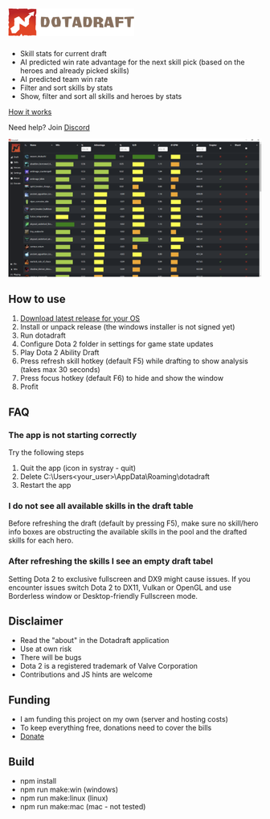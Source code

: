 # ![dotadraft logo](https://raw.githubusercontent.com/dotadraft/dotadraft_ui/master/assets/logo.png "Dotadraft")

- Skill stats for current draft
- AI predicted win rate advantage for the next skill pick (based on the heroes and already picked skills)
- AI predicted team win rate 
- Filter and sort skills by stats
- Show, filter and sort all skills and heroes by stats 

[How it works](https://www.youtube.com/watch?v=hCMO2ZYyIDU)

Need help? Join [Discord](https://discord.gg/ZNPM4AV2gh)

![dotadraft screenshot](https://raw.githubusercontent.com/dotadraft/dotadraft_ui/master/images/screenshot.png "Dotadraft")

## How to use

1. [Download latest release for your OS](https://github.com/dotadraft/dotadraft_ui/releases)
2. Install or unpack release (the windows installer is not signed yet)
3. Run dotadraft
4. Configure Dota 2 folder in settings for game state updates
5. Play Dota 2 Ability Draft
6. Press refresh skill hotkey (default F5) while drafting to show analysis (takes max 30 seconds)
7. Press focus hotkey (default F6) to hide and show the window
8. Profit

## FAQ

### The app is not starting correctly

Try the following steps

1. Quit the app (icon in systray - quit)
2. Delete C:\Users\<your_user>\AppData\Roaming\dotadraft
3. Restart the app

### I do not see all available skills in the draft table

Before refreshing the draft (default by pressing F5), make sure no skill/hero info boxes are obstructing the available skills in the pool and the drafted skills for each hero.

### After refreshing the skills I see an empty draft tabel

Setting Dota 2 to exclusive fullscreen and DX9 might cause issues.
If you encounter issues switch Dota 2 to DX11, Vulkan or OpenGL and use Borderless window or Desktop-friendly Fullscreen mode.

## Disclaimer

- Read the "about" in the Dotadraft application
- Use at own risk
- There will be bugs
- Dota 2 is a registered trademark of Valve Corporation
- Contributions and JS hints are welcome

## Funding

- I am funding this project on my own (server and hosting costs)
- To keep everything free, donations need to cover the bills
- [Donate](https://www.paypal.com/donate?hosted_button_id=DM426FKQMXSRA)

## Build

- npm install
- npm run make:win (windows)
- npm run make:linux (linux)
- npm run make:mac (mac - not tested)
